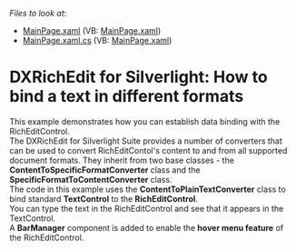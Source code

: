 <!-- default file list -->
*Files to look at*:

* [MainPage.xaml](./CS/BindingConverterSL/MainPage.xaml) (VB: [MainPage.xaml](./VB/BindingConverterSL/MainPage.xaml))
* [MainPage.xaml.cs](./CS/BindingConverterSL/MainPage.xaml.cs) (VB: [MainPage.xaml](./VB/BindingConverterSL/MainPage.xaml))
<!-- default file list end -->
# DXRichEdit for Silverlight: How to bind a text in different formats


<p>This example demonstrates how you can establish data binding with the RichEditControl. <br />
The DXRichEdit for Silverlight Suite provides a number of converters that can be used to convert RichEditContol's content to and from all supported document formats. They inherit from two base classes - the <strong>ContentToSpecificFormatConverter</strong> class and the <strong>SpecificFormatToContentConverter</strong> class.<br />
The code in this example uses the <strong>ContentToPlainTextConverter</strong> class to bind standard <strong>TextControl</strong> to the <strong>RichEditControl</strong>.<br />
You can type the text in the RichEditControl and see that it appears in the TextControl.<br />
A <strong>BarManager</strong> component is added to enable the <strong>hover menu feature</strong> of the RichEditControl.<br />
</p>

<br/>


